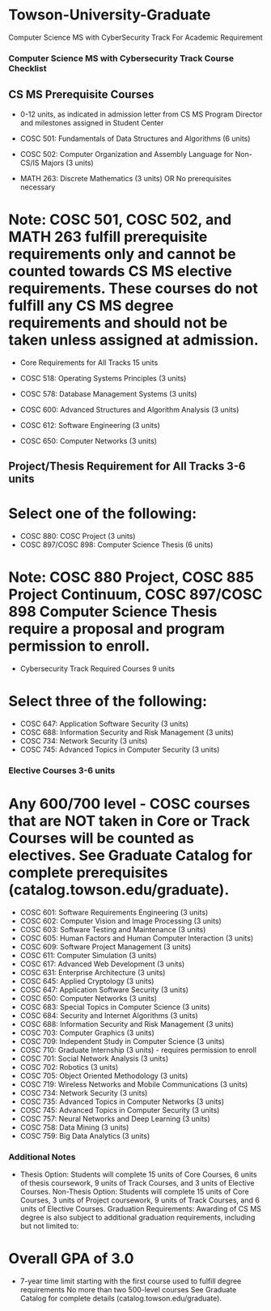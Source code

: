 # Towson-University-Graduate
Computer Science MS with CyberSecurity Track For Academic Requirement 


### Computer Science MS with Cybersecurity Track Course Checklist
## CS MS Prerequisite Courses
- 0-12 units, as indicated in admission letter from CS MS Program Director and milestones assigned in Student Center

- COSC 501: Fundamentals of Data Structures and Algorithms (6 units)
- COSC 502: Computer Organization and Assembly Language for Non-CS/IS Majors (3 units)
- MATH 263: Discrete Mathematics (3 units) OR No prerequisites necessary

# Note: COSC 501, COSC 502, and MATH 263 fulfill prerequisite requirements only and cannot be counted towards CS MS elective requirements. These courses do not fulfill any CS MS degree requirements and should not be taken unless assigned at admission.
- Core Requirements for All Tracks                        15 units

- COSC 518: Operating Systems Principles (3 units)
- COSC 578: Database Management Systems (3 units)
- COSC 600: Advanced Structures and Algorithm Analysis (3 units)
- COSC 612: Software Engineering (3 units)
- COSC 650: Computer Networks (3 units)

## Project/Thesis Requirement for All Tracks             3-6 units
# Select one of the following:

- COSC 880: COSC Project (3 units)
- COSC 897/COSC 898: Computer Science Thesis (6 units)

# Note: COSC 880 Project, COSC 885 Project Continuum, COSC 897/COSC 898 Computer Science Thesis require a proposal and program permission to enroll.
- Cybersecurity Track Required Courses      9 units
# Select three of the following:

- COSC 647: Application Software Security (3 units)
- COSC 688: Information Security and Risk Management (3 units)
- COSC 734: Network Security (3 units)
- COSC 745: Advanced Topics in Computer Security (3 units)

### Elective Courses   3-6 units
# Any 600/700 level - COSC courses that are NOT taken in Core or Track Courses will be counted as electives. See Graduate Catalog for complete prerequisites (catalog.towson.edu/graduate).

- COSC 601: Software Requirements Engineering (3 units)
- COSC 602: Computer Vision and Image Processing (3 units)
- COSC 603: Software Testing and Maintenance (3 units)
- COSC 605: Human Factors and Human Computer Interaction (3 units)
- COSC 609: Software Project Management (3 units)
- COSC 611: Computer Simulation (3 units)
- COSC 617: Advanced Web Development (3 units)
- COSC 631: Enterprise Architecture (3 units)
- COSC 645: Applied Cryptology (3 units)
- COSC 647: Application Software Security (3 units)
- COSC 650: Computer Networks (3 units)
- COSC 683: Special Topics in Computer Science (3 units)
- COSC 684: Security and Internet Algorithms (3 units)
- COSC 688: Information Security and Risk Management (3 units)
- COSC 703: Computer Graphics (3 units)
- COSC 709: Independent Study in Computer Science (3 units)
- COSC 710: Graduate Internship (3 units) - requires permission to enroll
- COSC 701: Social Network Analysis (3 units)
- COSC 702: Robotics (3 units)
- COSC 705: Object Oriented Methodology (3 units)
- COSC 719: Wireless Networks and Mobile Communications (3 units)
- COSC 734: Network Security (3 units)
- COSC 735: Advanced Topics in Computer Networks (3 units)
- COSC 745: Advanced Topics in Computer Security (3 units)
- COSC 757: Neural Networks and Deep Learning (3 units)
- COSC 758: Data Mining (3 units)
- COSC 759: Big Data Analytics (3 units)

### Additional Notes

- Thesis Option: Students will complete 15 units of Core Courses, 6 units of thesis coursework, 9 units of Track Courses, and 3 units of Elective Courses.
Non-Thesis Option: Students will complete 15 units of Core Courses, 3 units of Project coursework, 9 units of Track Courses, and 6 units of Elective Courses.
Graduation Requirements: Awarding of CS MS degree is also subject to additional graduation requirements, including but not limited to:
# Overall GPA of 3.0
- 7-year time limit starting with the first course used to fulfill degree requirements
No more than two 500-level courses
See Graduate Catalog for complete details (catalog.towson.edu/graduate).


